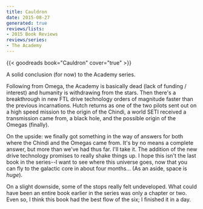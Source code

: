 ```yaml
---
title: Cauldron
date: 2015-08-27
generated: true
reviews/lists:
- 2015 Book Reviews
reviews/series:
- The Academy
---
```

{{< goodreads book="Cauldron" cover="true" >}}

A solid conclusion (for now) to the Academy series.  

Following from Omega, the Academy is basically dead (lack of funding / interest) and humanity is withdrawing from the stars. Then there's a breakthrough in new FTL drive technology orders of magnitude faster than the previous incarnations. Hutch returns as one of the two pilots sent out on a high speed mission to the origin of the Chindi, a world SETI received a transmission came from, a black hole, and the possible origin of the Omegas (finally).  

<!--more-->

On the upside: we finally got something in the way of answers for both where the Chindi and the Omegas came from. It's by no means a complete answer, but more than we've had thus far. I'll take it. The addition of the new drive technology promises to really shake things up. I hope this isn't the last book in the series--I want to see where this universe goes, now that you can fly to the galactic core in about four months... (As an aside, space is *huge*).  

On a slight downside, some of the stops really felt undeveloped. What could have been an entire book earlier in the series was only a chapter or two. Even so, I think this book had the best flow of the six; I finished it in a day.


